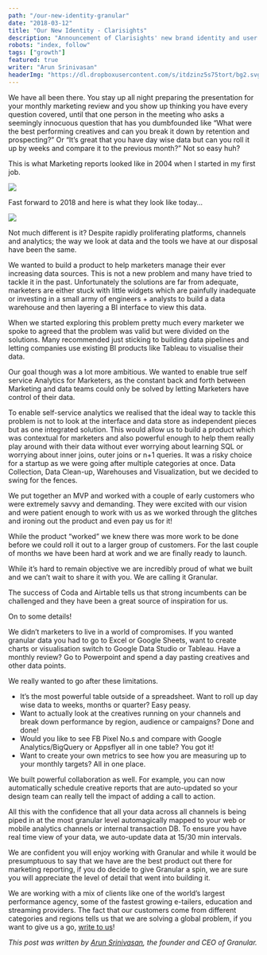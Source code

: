 ```yaml
---
path: "/our-new-identity-granular"
date: "2018-03-12"
title: "Our New Identity - Clarisights"
description: "Announcement of Clarisights' new brand identity and user interface by founder and CEO Arun Srinivasan. What are the problems that Granular is solving for marketers?"
robots: "index, follow"
tags: ["growth"]
featured: true
writer: "Arun Srinivasan"
headerImg: "https://dl.dropboxusercontent.com/s/itdzinz5s75tort/bg2.svg?dl=1"
---
```


We have all been there. You stay up all night preparing the presentation for
your monthly marketing review and you show up thinking you have every question
covered, until that one person in the meeting who asks a seemingly innocuous
question that has you dumbfounded like “What were the best performing creatives
and can you break it down by retention and prospecting?” Or “It’s great that you
have day wise data but can you roll it up by weeks and compare it to the
previous month?” Not so easy huh?

This is what Marketing reports looked like in 2004 when I started in my first
job.

![](https://cdn-images-1.medium.com/max/2000/0*3biuXVky0ro5N9IB.png)

Fast forward to 2018 and here is what they look like today…

![](https://cdn-images-1.medium.com/max/2000/0*3CcDg4wNxn78Emds.png)

Not much different is it? Despite rapidly proliferating platforms, channels and
analytics; the way we look at data and the tools we have at our disposal have
been the same.

We wanted to build a product to help marketers manage their ever increasing data
sources. This is not a new problem and many have tried to tackle it in the past.
Unfortunately the solutions are far from adequate, marketers are either stuck
with little widgets which are painfully inadequate or investing in a small army
of engineers + analysts to build a data warehouse and then layering a BI
interface to view this data.

When we started exploring this problem pretty much every marketer we spoke to
agreed that the problem was valid but were divided on the solutions. Many
recommended just sticking to building data pipelines and letting companies use
existing BI products like Tableau to visualise their data.

Our goal though was a lot more ambitious. We wanted to enable true self service
Analytics for Marketers, as the constant back and forth between Marketing and
data teams could only be solved by letting Marketers have control of their data.

To enable self-service analytics we realised that the ideal way to tackle this
problem is not to look at the interface and data store as independent pieces but
as one integrated solution. This would allow us to build a product which was
contextual for marketers and also powerful enough to help them really play
around with their data without ever worrying about learning SQL or worrying
about inner joins, outer joins or n+1 queries. It was a risky choice for a
startup as we were going after multiple categories at once. Data Collection,
Data Clean-up, Warehouses and Visualization, but we decided to swing for the
fences.

We put together an MVP and worked with a couple of early customers who were
extremely savvy and demanding. They were excited with our vision and were
patient enough to work with us as we worked through the glitches and ironing out
the product and even pay us for it!

While the product “worked” we knew there was more work to be done before we
could roll it out to a larger group of customers. For the last couple of months
we have been hard at work and we are finally ready to launch.

While it’s hard to remain objective we are incredibly proud of what we built and
we can’t wait to share it with you. We are calling it Granular.

The success of Coda and Airtable tells us that strong incumbents can be
challenged and they have been a great source of inspiration for us.

On to some details!

We didn’t marketers to live in a world of compromises. If you wanted granular
data you had to go to Excel or Google Sheets, want to create charts or
visualisation switch to Google Data Studio or Tableau. Have a monthly review? Go
to Powerpoint and spend a day pasting creatives and other data points.

We really wanted to go after these limitations.

* It’s the most powerful table outside of a spreadsheet. Want to roll up day wise
  data to weeks, months or quarter? Easy peasy.
* Want to actually look at the creatives running on your channels and break down
  performance by region, audience or campaigns? Done and done!
* Would you like to see FB Pixel No.s and compare with Google Analytics/BigQuery
  or Appsflyer all in one table? You got it!
* Want to create your own metrics to see how you are measuring up to your monthly
  targets? All in one place.

We built powerful collaboration as well. For example, you can now automatically
schedule creative reports that are auto-updated so your design team can really
tell the impact of adding a call to action.

All this with the confidence that all your data across all channels is being
piped in at the most granular level automagically mapped to your web or mobile
analytics channels or internal transaction DB. To ensure you have real time view
of your data, we auto-update data at 15/30 min intervals.

We are confident you will enjoy working with Granular and while it would be
presumptuous to say that we have are the best product out there for marketing
reporting, if you do decide to give Granular a spin, we are sure you will
appreciate the level of detail that went into building it.

We are working with a mix of clients like one of the world’s largest performance
agency, some of the fastest growing e-tailers, education and streaming
providers. The fact that our customers come from different categories and
regions tells us that we are solving a global problem, if you want to give us a
go, [write to us](mailto:sales@granularhq.com)!

_This post was written by [Arun
Srinivasan](https://www.linkedin.com/in/arun-srinivasan/), the founder and CEO
of Granular._
